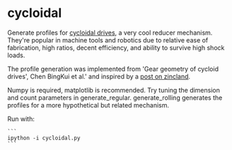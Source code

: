 cycloidal
=========

Generate profiles for [cycloidal drives](https://en.wikipedia.org/wiki/Cycloidal_drive), a very cool reducer mechanism. They're popular in machine tools and robotics due to relative ease of fabrication, high ratios, decent efficiency, and ability to survive high shock loads. 

The profile generation was implemented from 'Gear geometry of cycloid drives', Chen BingKui et al.' and inspired by a [post on zincland](http://www.zincland.com/hypocycloid). 

Numpy is required, matplotlib is recommended. Try tuning the dimension and count parameters in generate_regular. generate_rolling generates the profiles for a more hypothetical but related mechanism. 

Run with:

    ```
    ipython -i cycloidal.py
    ```